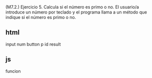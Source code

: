 (M7.2.) Ejercicio 5. Calcula si el número es primo o no.
El usuario/a introduce un número por teclado y el programa llama a un método que indique si el número es primo o no.

## html

input num
button
p id result


## js

funcion
